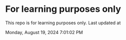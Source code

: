 # For learning purposes only
This repo is for learning purposes only.
Last updated at

Monday, August 19, 2024 7:01:02 PM

